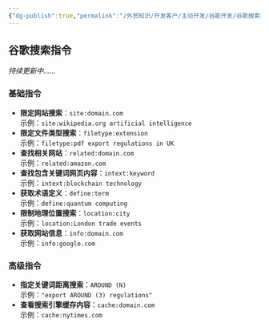 ```yaml
---
{"dg-publish":true,"permalink":"/外贸知识/开发客户/主动开发/谷歌开发/谷歌搜索指令/"}
---
```


## 谷歌搜索指令

*持续更新中……*

### 基础指令

- **限定网站搜索**：`site:domain.com`  
  示例：`site:wikipedia.org artificial intelligence`  
- **限定文件类型搜索**：`filetype:extension`  
  示例：`filetype:pdf export regulations in UK`  
- **查找相关网站**：`related:domain.com`  
  示例：`related:amazon.com`  
- **查找包含关键词网页内容**：`intext:keyword`  
  示例：`intext:blockchain technology`  
- **获取术语定义**：`define:term`  
  示例：`define:quantum computing`  
- **限制地理位置搜索**：`location:city`  
  示例：`location:London trade events`  
- **获取网站信息**：`info:domain.com`  
  示例：`info:google.com`  

### 高级指令

- **指定关键词距离搜索**：`AROUND (N)`  
  示例：`"export AROUND (3) regulations"`  
- **查看搜索引擎缓存内容**：`cache:domain.com`  
  示例：`cache:nytimes.com`